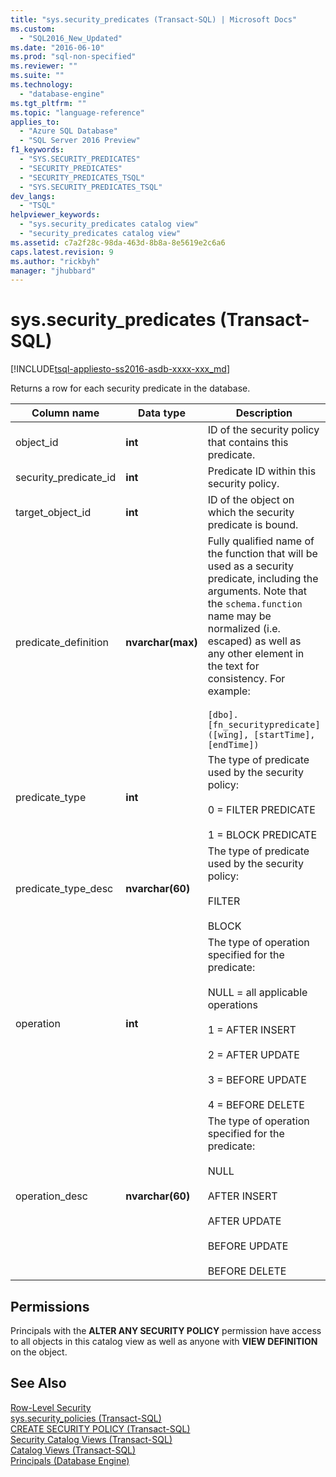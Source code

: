 ```yaml
---
title: "sys.security_predicates (Transact-SQL) | Microsoft Docs"
ms.custom: 
  - "SQL2016_New_Updated"
ms.date: "2016-06-10"
ms.prod: "sql-non-specified"
ms.reviewer: ""
ms.suite: ""
ms.technology: 
  - "database-engine"
ms.tgt_pltfrm: ""
ms.topic: "language-reference"
applies_to: 
  - "Azure SQL Database"
  - "SQL Server 2016 Preview"
f1_keywords: 
  - "SYS.SECURITY_PREDICATES"
  - "SECURITY_PREDICATES"
  - "SECURITY_PREDICATES_TSQL"
  - "SYS.SECURITY_PREDICATES_TSQL"
dev_langs: 
  - "TSQL"
helpviewer_keywords: 
  - "sys.security_predicates catalog view"
  - "security_predicates catalog view"
ms.assetid: c7a2f28c-98da-463d-8b8a-8e5619e2c6a6
caps.latest.revision: 9
ms.author: "rickbyh"
manager: "jhubbard"
---
```

# sys.security_predicates (Transact-SQL)
[!INCLUDE[tsql-appliesto-ss2016-asdb-xxxx-xxx_md](../../../a9notintoc/includes/tsql-appliesto-ss2016-asdb-xxxx-xxx-md.md)]

  Returns a row for each security predicate in the database.  
  
|Column name|Data type|Description|  
|-----------------|---------------|-----------------|  
|object_id|**int**|ID of the security policy that contains this predicate.|  
|security_predicate_id|**int**|Predicate ID within this security policy.|  
|target_object_id|**int**|ID of the object on which the security predicate is bound.|  
|predicate_definition|**nvarchar(max)**|Fully qualified name of the function that will be used as a security predicate, including the arguments. Note that the `schema.function` name may be normalized (i.e. escaped) as well as any other element in the text for consistency. For example:<br /><br /> `[dbo].[fn_securitypredicate]([wing], [startTime], [endTime])`|  
|predicate_type|**int**|The type of predicate used by the security policy:<br /><br /> 0 = FILTER PREDICATE<br /><br /> 1 = BLOCK PREDICATE|  
|predicate_type_desc|**nvarchar(60)**|The type of predicate used by the security policy:<br /><br /> FILTER<br /><br /> BLOCK|  
|operation|**int**|The type of operation specified for the predicate:<br /><br /> NULL = all applicable operations<br /><br /> 1 = AFTER INSERT<br /><br /> 2 = AFTER UPDATE<br /><br /> 3 = BEFORE UPDATE<br /><br /> 4 = BEFORE DELETE|  
|operation_desc|**nvarchar(60)**|The type of operation specified for the predicate:<br /><br /> NULL<br /><br /> AFTER INSERT<br /><br /> AFTER UPDATE<br /><br /> BEFORE UPDATE<br /><br /> BEFORE DELETE|  
  
## Permissions  
 Principals with the **ALTER ANY SECURITY POLICY** permission have access to all objects in this catalog view as well as anyone with **VIEW DEFINITION** on the object.  
  
## See Also  
 [Row-Level Security](../../../relational-databases/security/row-level-security.md)   
 [sys.security_policies &#40;Transact-SQL&#41;](../../../relational-databases/reference/system-catalog-views/sys.security-policies-transact-sql.md)   
 [CREATE SECURITY POLICY &#40;Transact-SQL&#41;](../../../t-sql/statements/create-security-policy-transact-sql.md)   
 [Security Catalog Views &#40;Transact-SQL&#41;](../../../relational-databases/reference/system-catalog-views/security-catalog-views-transact-sql.md)   
 [Catalog Views &#40;Transact-SQL&#41;](../../../relational-databases/reference/system-catalog-views/catalog-views-transact-sql.md)   
 [Principals &#40;Database Engine&#41;](../../../relational-databases/security/authentication-access/principals-database-engine.md)  
  
  